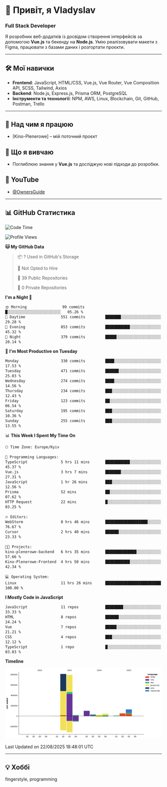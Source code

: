 # 👋 Привіт, я Vladyslav  
### Full Stack Developer  

Я розробник веб-додатків із досвідом створення інтерфейсів за допомогою **Vue.js** та бекенду на **Node.js**. Умію реалізовувати макети з Figma, працювати з базами даних і розгортати проєкти.

---

## 🛠 Мої навички  
- **Frontend**: JavaScript, HTML/CSS, Vue.js, Vue Router, Vue Composition API, SCSS, Tailwind, Axios  
- **Backend**: Node.js, Express.js, Prisma ORM, PostgreSQL  
- **Інструменти та технології**: NPM, AWS, Linux, Blockchain, Git, GitHub, Postman, Trello  

---

## 🔭 Над чим я працюю  
- [Kino-Plenerowe] – мій поточний проєкт

## 🌱 Що я вивчаю  
- Поглиблюю знання у **Vue.js** та досліджую нові підходи до розробки.

## 🎥 YouTube  
- [@OwnersGuide](https://www.youtube.com/@OwnersGuide-)
  
---

## 📊 GitHub Статистика  
<!--START_SECTION:waka-->
![Code Time](http://img.shields.io/badge/Code%20Time-74%20hrs%2054%20mins-blue)

![Profile Views](http://img.shields.io/badge/Profile%20Views-11-blue)

**🐱 My GitHub Data** 

> 📦 ? Used in GitHub's Storage 
 > 
> 🚫 Not Opted to Hire
 > 
> 📜 39 Public Repositories 
 > 
> 🔑 0 Private Repositories 
 > 
**I'm a Night 🦉** 

```text
🌞 Morning                99 commits          █░░░░░░░░░░░░░░░░░░░░░░░░   05.26 % 
🌆 Daytime                551 commits         ███████░░░░░░░░░░░░░░░░░░   29.28 % 
🌃 Evening                853 commits         ███████████░░░░░░░░░░░░░░   45.32 % 
🌙 Night                  379 commits         █████░░░░░░░░░░░░░░░░░░░░   20.14 % 
```
📅 **I'm Most Productive on Tuesday** 

```text
Monday                   330 commits         ████░░░░░░░░░░░░░░░░░░░░░   17.53 % 
Tuesday                  471 commits         ██████░░░░░░░░░░░░░░░░░░░   25.03 % 
Wednesday                274 commits         ████░░░░░░░░░░░░░░░░░░░░░   14.56 % 
Thursday                 234 commits         ███░░░░░░░░░░░░░░░░░░░░░░   12.43 % 
Friday                   123 commits         ██░░░░░░░░░░░░░░░░░░░░░░░   06.54 % 
Saturday                 195 commits         ███░░░░░░░░░░░░░░░░░░░░░░   10.36 % 
Sunday                   255 commits         ███░░░░░░░░░░░░░░░░░░░░░░   13.55 % 
```


📊 **This Week I Spent My Time On** 

```text
🕑︎ Time Zone: Europe/Kyiv

💬 Programming Languages: 
TypeScript               5 hrs 11 mins       ███████████░░░░░░░░░░░░░░   45.37 % 
Vue.js                   3 hrs 7 mins        ███████░░░░░░░░░░░░░░░░░░   27.31 % 
JavaScript               1 hr 26 mins        ███░░░░░░░░░░░░░░░░░░░░░░   12.56 % 
Prisma                   52 mins             ██░░░░░░░░░░░░░░░░░░░░░░░   07.62 % 
HTTP Request             22 mins             █░░░░░░░░░░░░░░░░░░░░░░░░   03.25 % 

🔥 Editors: 
WebStorm                 8 hrs 46 mins       ███████████████████░░░░░░   76.67 % 
Cursor                   2 hrs 40 mins       ██████░░░░░░░░░░░░░░░░░░░   23.33 % 

🐱‍💻 Projects: 
kino-plenerowe-backend   6 hrs 35 mins       ██████████████░░░░░░░░░░░   57.66 % 
Kino-Plenerowe-Frontend  4 hrs 50 mins       ███████████░░░░░░░░░░░░░░   42.34 % 

💻 Operating System: 
Linux                    11 hrs 26 mins      █████████████████████████   100.00 % 
```

**I Mostly Code in JavaScript** 

```text
JavaScript               11 repos            ████████░░░░░░░░░░░░░░░░░   33.33 % 
HTML                     8 repos             ██████░░░░░░░░░░░░░░░░░░░   24.24 % 
Vue                      7 repos             █████░░░░░░░░░░░░░░░░░░░░   21.21 % 
CSS                      4 repos             ███░░░░░░░░░░░░░░░░░░░░░░   12.12 % 
TypeScript               1 repo              █░░░░░░░░░░░░░░░░░░░░░░░░   03.03 % 
```



**Timeline**

![Lines of Code chart](https://raw.githubusercontent.com/owner6/owner6/main/assets/bar_graph.png)


 Last Updated on 22/08/2025 18:48:01 UTC
<!--END_SECTION:waka-->




---

## 💡 Хоббі  
fingerstyle, programming  
